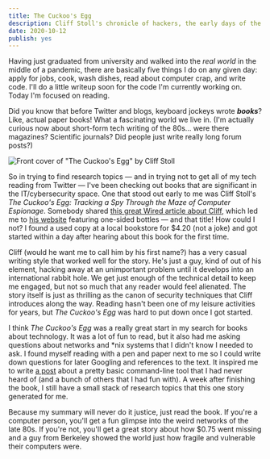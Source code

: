 ```yaml
---
title: The Cuckoo's Egg
description: Cliff Stoll's chronicle of hackers, the early days of the internet, and sweet, sweet bureaucracy.
date: 2020-10-12
publish: yes
---
```


Having just graduated from university and walked into the _real world_ in the middle of a pandemic, there are basically five things I do on any given day: apply for jobs, cook, wash dishes, read about computer crap, and write code. I'll do a little writeup soon for the code I'm currently working on. Today I'm focused on reading.

Did you know that before Twitter and blogs, keyboard jockeys wrote **_books_**? Like, actual paper books! What a fascinating world we live in. (I'm actually curious now about short-form tech writing of the 80s... were there magazines? Scientific journals? Did people just write really long forum posts?)

![Front cover of "The Cuckoo's Egg" by Cliff Stoll](https://upload.wikimedia.org/wikipedia/en/2/28/The_Cuckoo%27s_Egg.jpg)

So in trying to find research topics &mdash; and in trying not to get all of my tech reading from Twitter &mdash; I've been checking out books that are significant in the IT/cybersecurity space. One that stood out early to me was Cliff Stoll's _The Cuckoo's Egg: Tracking a Spy Through the Maze of Computer Espionage_. Somebody shared [this great Wired article about Cliff][1], which led me to [his website][2] featuring one-sided bottles &mdash; and that title! How could I not? I found a used copy at a local bookstore for \$4.20 (not a joke) and got started within a day after hearing about this book for the first time.

Cliff (would he want me to call him by his first name?) has a very casual writing style that worked well for the story. He's just a guy, kind of out of his element, hacking away at an unimportant problem until it develops into an international rabbit hole. We get just enough of the technical detail to keep me engaged, but not so much that any reader would feel alienated. The story itself is just as thrilling as the canon of security techniques that Cliff introduces along the way. Reading hasn't been one of my leisure activities for years, but _The Cuckoo's Egg_ was hard to put down once I got started.

I think _The Cuckoo's Egg_ was a really great start in my search for books about technology. It was a lot of fun to read, but it also had me asking questions about networks and \*nix systems that I didn't know I needed to ask. I found myself reading with a pen and paper next to me so I could write down questions for later Googling and references to the text. It inspired me to write [a post][3] about a pretty basic command-line tool that I had never heard of (and a bunch of others that I had fun with). A week after finishing the book, I still have a small stack of research topics that this one story generated for me.

Because my summary will never do it justice, just read the book. If you're a computer person, you'll get a fun glimpse into the weird networks of the late 80s. If you're not, you'll get a great story about how \$0.75 went missing and a guy from Berkeley showed the world just how fragile and vulnerable their computers were.

[1]: https://www.wired.com/story/meet-the-mad-scientist-who-wrote-the-book-on-how-to-hunt-hackers/
[2]: https://www.kleinbottle.com/
[3]: /terminal-tools
